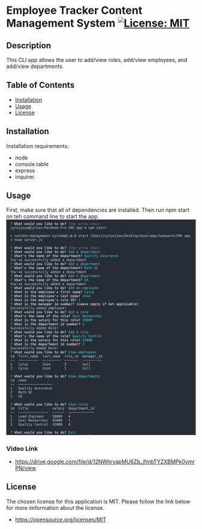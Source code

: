  # Employee Tracker Content Management System   [![License: MIT](https://img.shields.io/badge/License-MIT-yellow.svg)](https://opensource.org/licenses/MIT)
 ## Description
 This CLI app allows the user to add/view roles, add/view employees, and add/view departments.
 ## Table of Contents
 <!--ts-->
  * [Installation](#Installation)
  * [Usage](#Usage)
  * [License](#License)
 <!--te-->
 ## Installation
 Installation requirements: 
 * node
 * console.table
 * express
 * inquirer.
 ## Usage
 First, make sure that all of dependencies are installed. Then run npm start on teh command line to start the app.
 <img src = "./assets/images/Screen Shot 2020-08-03 at 5.58.07 PM.png">

 ### Video Link
 * https://drive.google.com/file/d/12NWhryapMU6Zb_ifmbTYZXBMPk0ymrPN/view
 ## License
 The chosen license for this application is MIT. Please follow the link below for more imformation about the license.
 * https://opensource.org/licenses/MIT
 
